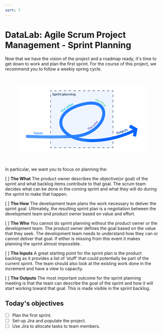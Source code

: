 ```yaml
---
sort: 7
---
```


# DataLab: Agile Scrum Project Management - Sprint Planning

Now that we have the vision of the project and a roadmap ready, it's time
to get down to work and plan the first sprint. For the course of this project,
we recommend you to follow a weekly spring cycle.

<br>
<figure>
      <img src=".\assets\sp.PNG" />
</figure>
<br>

In particular, we want you to focus on planning the:

 [ ] **The What**
  The product owner describes the objective(or goal) of the sprint and what
  backlog items contribute to that goal. The scrum team decides what can be done
  in the coming sprint and what they will do during the sprint to make that happen.

 [ ] **The How**
  The development team plans the work necessary to deliver the sprint goal.
  Ultimately, the resulting sprint plan is a negotiation between the
  development team and product owner based on value and effort.

 [ ] **The Who**
  You cannot do sprint planning without the product owner or the development
  team. The product owner defines the goal based on the value that they seek.
  The development team needs to understand how they can or cannot deliver that
   goal. If either is missing from this event it makes planning the sprint almost
    impossible.

 [ ] **The Inputs**
  A great starting point for the sprint plan is the product backlog as it
  provides a list of ‘stuff’ that could potentially be part of the current
  sprint. The team should also look at the existing work done in the
  increment and have a view to capacity.

 [ ] **The Outputs**
  The most important outcome for the sprint planning meeting is
  that the team can describe the goal of the sprint and how it will
  start working toward that goal. This is made visible in the sprint backlog.

## Today's objectives
- [ ] Plan the first sprint.
- [ ] Set-up Jira and populate the project.
- [ ] Use Jira to allocate tasks to team members.
